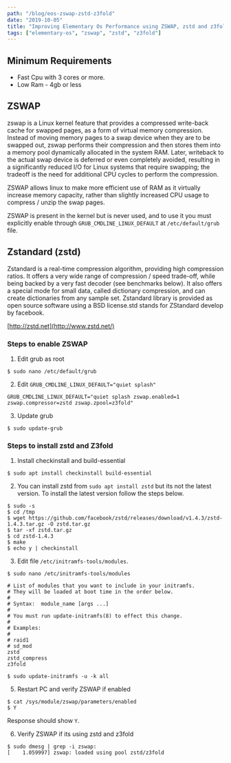 ```yaml
---
path: "/blog/eos-zswap-zstd-z3fold"
date: "2019-10-05"
title: "Improving Elementary Os Performance using ZSWAP, zstd and z3fold"
tags: ["elementary-os", "zswap", "zstd", "z3fold"]
---
```


## Minimum Requirements

- Fast Cpu with 3 cores or more.
- Low Ram - 4gb or less

## ZSWAP

zswap is a Linux kernel feature that provides a compressed write-back cache for swapped pages, as a form of virtual memory compression. Instead of moving memory pages to a swap device when they are to be swapped out, zswap performs their compression and then stores them into a memory pool dynamically allocated in the system RAM. Later, writeback to the actual swap device is deferred or even completely avoided, resulting in a significantly reduced I/O for Linux systems that require swapping; the tradeoff is the need for additional CPU cycles to perform the compression.

ZSWAP allows linux to make more efficient use of RAM as it virtually increase memory capacity, rather than slightly increased CPU usage to compress / unzip the swap pages.

ZSWAP is present in the kernel but is never used, and to use it you must explicitly enable through `GRUB_CMDLINE_LINUX_DEFAULT` at `/etc/default/grub` file.

## Zstandard (zstd)

Zstandard is a real-time compression algorithm, providing high compression ratios. It offers a very wide range of compression / speed trade-off, while being backed by a very fast decoder (see benchmarks below). It also offers a special mode for small data, called dictionary compression, and can create dictionaries from any sample set. Zstandard library is provided as open source software using a BSD license.std stands for ZStandard develop by facebook.

[http://zstd.net](http://www.zstd.net/)

### Steps to enable ZSWAP

1. Edit grub as root

```shell
$ sudo nano /etc/default/grub
```

2. Edit `GRUB_CMDLINE_LINUX_DEFAULT="quiet splash"`

```shell
GRUB_CMDLINE_LINUX_DEFAULT="quiet splash zswap.enabled=1 zswap.compressor=zstd zswap.zpool=z3fold"
```

3. Update grub

```shell
$ sudo update-grub
```

### Steps to install zstd and Z3fold

1. Install checkinstall and build-essential

```shell
$ sudo apt install checkinstall build-essential
```

2. You can install zstd from `sudo apt install zstd` but its not the latest version. To install the latest version follow the steps below.

```shell
$ sudo -s
$ cd /tmp
$ wget https://github.com/facebook/zstd/releases/download/v1.4.3/zstd-1.4.3.tar.gz -O zstd.tar.gz
$ tar -xf zstd.tar.gz
$ cd zstd-1.4.3
$ make
$ echo y | checkinstall
```

3. Edit file `/etc/initramfs-tools/modules`.

```shell
$ sudo nano /etc/initramfs-tools/modules
```

```text
# List of modules that you want to include in your initramfs.
# They will be loaded at boot time in the order below.
#
# Syntax:  module_name [args ...]
#
# You must run update-initramfs(8) to effect this change.
#
# Examples:
#
# raid1
# sd_mod
zstd
zstd_compress
z3fold
```

```shell
$ sudo update-initramfs -u -k all
```

5. Restart PC and verify ZSWAP if enabled

```shell
$ cat /sys/module/zswap/parameters/enabled
$ Y
```

Response should show `Y`.

6. Verify ZSWAP if its using zstd and z3fold

```shell
$ sudo dmesg | grep -i zswap:
[    1.059997] zswap: loaded using pool zstd/z3fold
```
